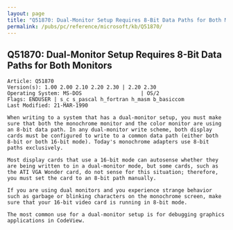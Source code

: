 ```yaml
---
layout: page
title: "Q51870: Dual-Monitor Setup Requires 8-Bit Data Paths for Both Monitors"
permalink: /pubs/pc/reference/microsoft/kb/Q51870/
---
```


## Q51870: Dual-Monitor Setup Requires 8-Bit Data Paths for Both Monitors

	Article: Q51870
	Version(s): 1.00 2.00 2.10 2.20 2.30 | 2.20 2.30
	Operating System: MS-DOS                   | OS/2
	Flags: ENDUSER | s_c s_pascal h_fortran h_masm b_basiccom
	Last Modified: 21-MAR-1990
	
	When writing to a system that has a dual-monitor setup, you must make
	sure that both the monochrome monitor and the color monitor are using
	an 8-bit data path. In any dual-monitor write scheme, both display
	cards must be configured to write to a common data path (either both
	8-bit or both 16-bit mode). Today's monochrome adapters use 8-bit
	paths exclusively.
	
	Most display cards that use a 16-bit mode can autosense whether they
	are being written to in a dual-monitor mode, but some cards, such as
	the ATI VGA Wonder card, do not sense for this situation; therefore,
	you must set the card to an 8-bit path manually.
	
	If you are using dual monitors and you experience strange behavior
	such as garbage or blinking characters on the monochrome screen, make
	sure that your 16-bit video card is running in 8-bit mode.
	
	The most common use for a dual-monitor setup is for debugging graphics
	applications in CodeView.
